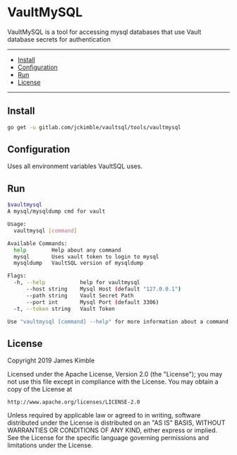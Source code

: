 # VaultMySQL

VaultMySQL is a tool for accessing mysql databases that use Vault database secrets for authentication

---
* [Install](#install)
* [Configuration](#configuration)
* [Run](#run)
* [License](#license)

---

## Install
```sh
go get -u gitlab.com/jckimble/vaultsql/tools/vaultmysql
```

## Configuration
Uses all environment variables VaultSQL uses.

## Run
```sh
$vaultmysql
A mysql/mysqldump cmd for vault

Usage:
  vaultmysql [command]

Available Commands:
  help        Help about any command
  mysql       Uses vault token to login to mysql
  mysqldump   VaultSQL version of mysqldump

Flags:
  -h, --help           help for vaultmysql
      --host string    Mysql Host (default "127.0.0.1")
      --path string    Vault Secret Path
      --port int       Mysql Port (default 3306)
  -t, --token string   Vault Token

Use "vaultmysql [command] --help" for more information about a command.
```

## License

Copyright 2019 James Kimble

Licensed under the Apache License, Version 2.0 (the "License");
you may not use this file except in compliance with the License.
You may obtain a copy of the License at

    http://www.apache.org/licenses/LICENSE-2.0

Unless required by applicable law or agreed to in writing, software
distributed under the License is distributed on an "AS IS" BASIS,
WITHOUT WARRANTIES OR CONDITIONS OF ANY KIND, either express or implied.
See the License for the specific language governing permissions and
limitations under the License.
